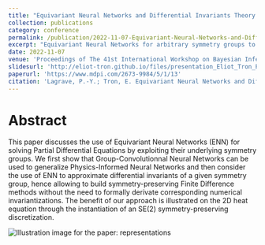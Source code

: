 ```yaml
---
title: "Equivariant Neural Networks and Differential Invariants Theory for Solving Partial Differential Equations"
collection: publications
category: conference
permalink: /publication/2022-11-07-Equivariant-Neural-Networks-and-Differential-Invariants-Theory-for-Solving-Partial-Differential-Equations
excerpt: "Equivariant Neural Networks for arbitrary symmetry groups to generalize Physics-Informed Neural Networks and approximate differential invariants.<br/><img src='/images/2022-11-07-article-mdpi.png'>"
date: 2022-11-07
venue: 'Proceedings of The 41st International Workshop on Bayesian Inference and Maximum Entropy Methods in Science and Engineering'
slidesurl: 'http://eliot-tron.github.io/files/presentation_Eliot_Tron_Pierre-Yves_Lagrave_17min.pdf'
paperurl: 'https://www.mdpi.com/2673-9984/5/1/13'
citation: 'Lagrave, P.-Y.; Tron, E. Equivariant Neural Networks and Differential Invariants Theory for Solving Partial Differential Equations. Phys. Sci. Forum 2022, 5, 13. https://doi.org/10.3390/psf2022005013'
---
```


# Abstract
This paper discusses the use of Equivariant Neural Networks (ENN) for solving Partial Differential Equations by exploiting their underlying symmetry groups. We first show that Group-Convolutionnal Neural Networks can be used to generalize Physics-Informed Neural Networks and then consider the use of ENN to approximate differential invariants of a given symmetry group, hence allowing to build symmetry-preserving Finite Difference methods without the need to formally derivate corresponding numerical invariantizations. The benefit of our approach is illustrated on the 2D heat equation through the instantiation of an SE(2) symmetry-preserving discretization.

![Illustration image for the paper: representations](http://eliot-tron.github.io/images/2022-11-07-article-mdpi.png)
